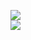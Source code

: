 [![](https://img.shields.io/badge/Made%20With-Github%20Spray-lightgrey.svg?style=for-the-badge&logo=github)](https://github.com/Annihil/github-spray#6239)  
[![](https://i.imgur.com/2DrTn0Z.gif)](https://github.com/Annihil/github-spray)